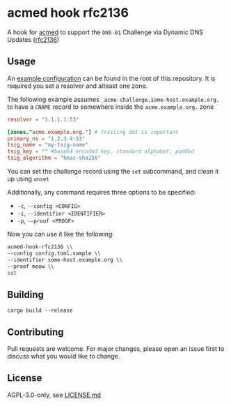 # acmed hook rfc2136

A hook for [acmed](https://github.com/breard-r/acmed) to support the `DNS-01` Challenge via Dynamic DNS Updates ([rfc2136](https://www.rfc-editor.org/rfc/rfc2136))

## Usage

An [example configuration](./config.toml.sample) can be found in the root of this repository.
It is required you set a resolver and alteast one zone.

The following example assumes `_acme-challenge.some-host.example.org.` to have a `CNAME` record to somewhere inside the `acme.example.org.` zone

```toml
resolver = "1.1.1.1:53"

[zones."acme.example.org."] # trailing dot is important
primary_ns = "1.2.3.4:53"
tsig_name = "my-tsig-name"
tsig_key = "" #base64 encoded key, standard alphabet, padded
tsig_algorithm = "hmac-sha256"
```

You can set the challenge record using the `set` subcommand, and clean it up using `unset`

Additionally, any command requires three options to be specified:


* `-c`, `--config <CONFIG>`
* `-i`, `--identifier <IDENTIFIER>`
* `-p`, `--proof <PROOF>`

Now you can use it like the following:

``` bash
acmed-hook-rfc2136 \\
--config config.toml.sample \\
--identifier some-host.example.org \\
--proof meow \\
set
```

## Building

`cargo build --release`

## Contributing

Pull requests are welcome. For major changes, please open an issue first to discuss what you would like to change.


## License

AGPL-3.0-only, see [LICENSE.md](./LICENSE.md)
